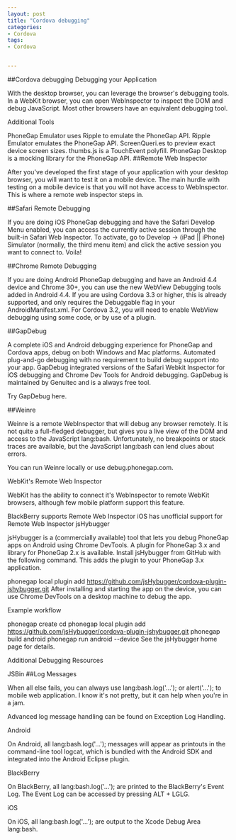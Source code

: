 ```yaml
---
layout: post
title: "Cordova debugging"
categories:
- Cordova
tags:
- Cordova


---
```

##Cordova debugging
Debugging your Application

With the desktop browser, you can leverage the browser's debugging tools. In a WebKit browser, you can open WebInspector to inspect the DOM and debug JavaScript. Most other browsers have an equivalent debugging tool.


Additional Tools

PhoneGap Emulator uses Ripple to emulate the PhoneGap API.
Ripple Emulator emulates the PhoneGap API.
ScreenQueri.es to preview exact device screen sizes.
thumbs.js is a TouchEvent polyfill.
PhoneGap Desktop is a mocking library for the PhoneGap API.
##Remote Web Inspector

After you've developed the first stage of your application with your desktop browser, you will want to test it on a mobile device. The main hurdle with testing on a mobile device is that you will not have access to WebInspector. This is where a remote web inspector steps in.

##Safari Remote Debugging

If you are doing iOS PhoneGap debugging and have the Safari Develop Menu enabled, you can access the currently active session through the built-in Safari Web Inspector. To activate, go to Develop -> (iPad || iPhone) Simulator (normally, the third menu item) and click the active session you want to connect to. Voila!

##Chrome Remote Debugging

If you are doing Android PhoneGap debugging and have an Android 4.4 device and Chrome 30+, you can use the new WebView Debugging tools added in Android 4.4. If you are using Cordova 3.3 or higher, this is already supported, and only requires the Debuggable flag in your AndroidManifest.xml. For Cordova 3.2, you will need to enable WebView debugging using some code, or by use of a plugin.

##GapDebug

A complete iOS and Android debugging experience for PhoneGap and Cordova apps, debug on both Windows and Mac platforms. Automated plug-and-go debugging with no requirement to build debug support into your app. GapDebug integrated versions of the Safari Webkit Inspector for iOS debugging and Chrome Dev Tools for Android debugging. GapDebug is maintained by Genuitec and is a always free tool.

Try GapDebug here.

##Weinre

Weinre is a remote WebInspector that will debug any browser remotely. It is not quite a full-fledged debugger, but gives you a live view of the DOM and access to the JavaScript lang:bash. Unfortunately, no breakpoints or stack traces are available, but the JavaScript lang:bash can lend clues about errors.

You can run Weinre locally or use debug.phonegap.com.

WebKit's Remote Web Inspector

WebKit has the ability to connect it's WebInspector to remote WebKit browsers, although few mobile platform support this feature.

BlackBerry supports Remote Web Inspector
iOS has unofficial support for Remote Web Inspector
jsHybugger

jsHybugger is a (commercially available) tool that lets you debug PhoneGap apps on Android using Chrome DevTools. A plugin for PhoneGap 3.x and library for PhoneGap 2.x is available. Install jsHybugger from GitHub with the following command. This adds the plugin to your PhoneGap 3.x application.

phonegap local plugin add https://github.com/jsHybugger/cordova-plugin-jshybugger.git
After installing and starting the app on the device, you can use Chrome DevTools on a desktop machine to debug the app.

Example workflow

phonegap create <name-of-project>
cd <name-of-project>
phonegap local plugin add https://github.com/jsHybugger/cordova-plugin-jshybugger.git
phonegap build android
phonegap run android --device
See the jsHybugger home page for details.

Additional Debugging Resources

JSBin
##Log Messages

When all else fails, you can always use lang:bash.log('...'); or alert('...'); to mobile web application. I know it's not pretty, but it can help when you're in a jam.

Advanced log message handling can be found on Exception Log Handling.

Android

On Android, all lang:bash.log('...'); messages will appear as printouts in the command-line tool logcat, which is bundled with the Android SDK and integrated into the Android Eclipse plugin.

BlackBerry

On BlackBerry, all lang:bash.log('...'); are printed to the BlackBerry's Event Log. The Event Log can be accessed by pressing ALT + LGLG.

iOS

On iOS, all lang:bash.log('...'); are output to the Xcode Debug Area lang:bash.
